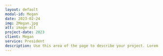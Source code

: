 ```yaml
---
layout: default
modal-id: Megan
date: 2023-02-24
img: 2Megan.jpg
alt: image-alt
project-date: 2023
client: Megan
service: President
description: Use this area of the page to describe your project. Lorem ipsum dolor sit amet, consectetur adipisicing elit. Mollitia neque assumenda ipsam nihil, molestias magnam, recusandae quos quis inventore quisquam velit asperiores, vitae? Reprehenderit soluta, eos quod consequuntur itaque. Nam.
---
```

